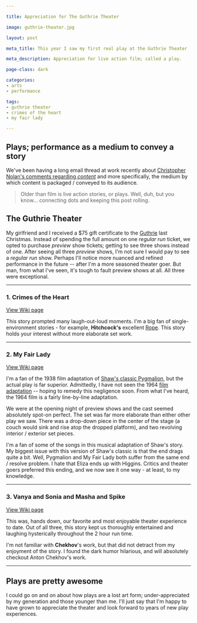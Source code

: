 ```yaml
---

title: Appreciation for The Guthrie Theater

image: guthrie-theater.jpg

layout: post

meta_title: This year I saw my first real play at the Guthrie Theater

meta_description: Appreciation for live action film; called a play.

page-class: dark

categories:
- arts
- performance

tags:
- guthrie theater
- crimes of the heart
- my fair lady

---
```


## Plays; performance as a medium to convey a story

We've been having a long email thread at work recently about [Christopher Nolan's comments regarding _content_](http://www.theverge.com/2014/7/9/5883669/christopher-nolan-says-theaters-can-survive-in-netflix-world) and more specifically, the medium by which content is packaged / conveyed to its audience.

>Older than film is live action stories, or plays. Well, duh, but you know... connecting dots and keeping this post rolling.

## The Guthrie Theater
My girlfriend and I received a $75 gift certificate to the [Guthrie](www.guthrietheater.org) last Christmas. Instead of spending the full amount on one _regular run_ ticket, we opted to purchase _preview_ show tickets; getting to see three shows instead of one. After seeing all three _preview_ shows, I'm not sure I would pay to see a _regular run_ show. Perhaps I'll notice more nuanced and refined performance in the future -- after I'm a more seasoned theater goer. But man, from what I've seen, it's tough to fault preview shows at all. All three were exceptional.

* * *

### 1. Crimes of the Heart
[View Wiki page](http://en.wikipedia.org/wiki/Crimes_of_the_Heart)

This story prompted many laugh-out-loud moments. I'm a big fan of single-environment stories - for example, **Hitchcock's** excellent [Rope](http://en.wikipedia.org/wiki/Rope_(film)). This story holds your interest without more elaborate set work.

* * *

### 2. My Fair Lady
[View Wiki page](http://en.wikipedia.org/wiki/My_Fair_Lady)

I'm a fan of the 1938 film adaptation of [Shaw's classic Pygmalion](http://en.wikipedia.org/wiki/Pygmalion_(play)), but the actual play is far superior. Admittedly, I have not seen the 1964 [film adaptation](http://en.wikipedia.org/wiki/My_Fair_Lady_(film)) -- hoping to remedy this negligence soon. From what I've heard, the 1964 film is a fairly line-by-line adaptation.

We were at the opening night of preview shows and the cast seemed absolutely spot-on perfect. The set was far more elaborate than either other play we saw. There was a drop-down piece in the center of the stage (a couch would sink and rise atop the dropped platform), and two revolving interior / exterior set pieces.

I'm a fan of some of the songs in this musical adaptation of Shaw's story. My biggest issue with this version of Shaw's classic is that the end drags quite a bit. Well, Pygmalion and My Fair Lady both suffer from the same end / resolve problem. I hate that Eliza ends up with Higgins. Critics and theater goers preferred this ending, and we now see it one way - at least, to my knowledge.

* * *

### 3. Vanya and Sonia and Masha and Spike

[View Wiki page](http://en.wikipedia.org/wiki/Vanya_and_Sonia_and_Masha_and_Spike)

This was, hands down, our favorite and most enjoyable theater experience to date. Out of all three, this story kept us thoroughly entertained and laughing hysterically throughout the 2 hour run time. 

I'm not familiar with **Chekhov**'s work, but that did not detract from my enjoyment of the story. I found the dark humor hilarious, and will absolutely checkout Anton Chekhov's work.

* * *

## Plays are pretty awesome
I could go on and on about how plays are a lost art form; under-appreciated by my generation and those younger than me. I'll just say that I'm happy to have grown to appreciate the theater and look forward to years of new play experiences.

